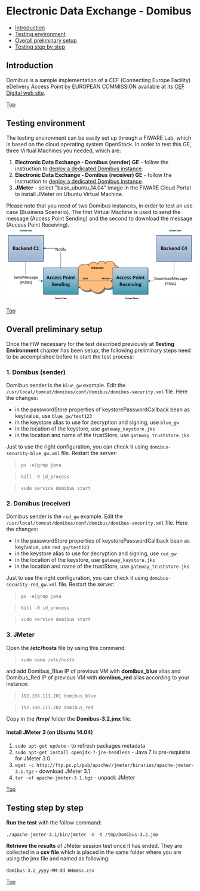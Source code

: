 # Electronic Data Exchange - Domibus #

* [Introduction](#introduction)
* [Testing environment](#testing-environment)
* [Overall preliminary setup](#overall-preliminary-setup)
* [Testing step by step](#testing-step-by-step)


## Introduction ##

Domibus is a sample implementation of a CEF (Connecting Europe Facility) eDelivery Access Point by EUROPEAN COMMISSION available at its [CEF Digital web site](https://ec.europa.eu/cefdigital/wiki/display/CEFDIGITAL/Domibus+-+v3.2). 

[Top](#electronic-data-exchange---domibus)

## Testing environment ##

The testing environment can be easily set up through a FIWARE Lab, which is based on the cloud operating system OpenStack. 
In order to test this GE, three Virtual Machines you needed, which are: 

1. **Electronic Data Exchange - Domibus (sender) GE** - follow the instruction to [deploy a dedicated Domibus instance](https://catalogue.fiware.org/enablers/electronic-data-exchange-domibus/creating-instances).
2. **Electronic Data Exchange - Domibus (receiver) GE** - follow the instruction to [deploy a dedicated Domibus instance](https://catalogue.fiware.org/enablers/electronic-data-exchange-domibus/creating-instances). 
2. **JMeter** - select "base_ubuntu_14.04" image in the FIWARE Cloud Portal to install JMeter on Ubuntu Virtual Machine.

Please note that you need of two Domibus instances, in order to test an use case (Business Scenario).
The first Virtual Machine is used to send the message (Access Point Sending) and the second to download the message (Access Point Receiving).  
![Four corner model](four_corner.png?raw=true "The four-corner model")

[Top](#electronic-data-exchange---domibus)

## Overall preliminary setup ##

Once the HW necessary for the test described previously at **Testing Environment** chapter has been setup, the following preliminary steps need to be accomplished before to start the test process:

### 1. Domibus (sender) ###

Domibus sender is the `blue_gw` example. Edit the `/usr/local/tomcat/domibus/conf/domibus/domibus-security.xml` file. 
Here the changes:
- in the passwordStore properties of keystorePasswordCallback bean as key/value, use `blue_gw/test123`
- in the keystore alias to use for decryption and signing, use `blue_gw` 
- in the location of the keystore, use `gateway_keystore.jks`
- in the location and name of the trustStore, use `gateway_truststore.jks`
 
Just to use the right configuration, you can check it using `domibus-security-blue_gw.xml` file. Restart the server:
> `ps -e|grep java`

> `kill -9 id_process`

> `sudo service domibus start`   

### 2. Domibus (receiver) ###

Domibus sender is the `red_gw` example. Edit the `/usr/local/tomcat/domibus/conf/domibus/domibus-security.xml` file. 
Here the changes:
- in the passwordStore properties of keystorePasswordCallback bean as key/value, use `red_gw/test123`
- in the keystore alias to use for decryption and signing, use `red_gw` 
- in the location of the keystore, use `gateway_keystore.jks`
- in the location and name of the trustStore, use `gateway_truststore.jks`
 
Just to use the right configuration, you can check it using `domibus-security-red_gw.xml` file. Restart the server:
> `ps -e|grep java`

> `kill -9 id_process`

> `sudo service domibus start` 

### 3. JMeter ###

Open the **/etc/hosts** file by using this command:

> `sudo nano /etc/hosts` 

and add Domibus_Blue IP of previous VM with **domibus_blue** alias and Domibus_Red IP of previous VM with **domibus_red** alias according to your instance: 

> `192.168.111.201 domibus_blue`

> `192.168.111.202 domibus_red`


Copy in the **/tmp/** folder the **Domibus-3.2.jmx** file.


#### Install JMeter 3 (on Ubuntu 14.04) ####

1. `sudo apt-get update` - to refresh packages metadata
2. `sudo apt-get install openjdk-7-jre-headless` - Java 7 is pre-requisite for JMeter 3.0
3. `wget -c http://ftp.ps.pl/pub/apache//jmeter/binaries/apache-jmeter-3.1.tgz` - download JMeter 3.1
4. `tar -xf apache-jmeter-3.1.tgz` - unpack JMeter

[Top](#electronic-data-exchange---domibus)

## Testing step by step ##

**Run the test** with the follow command: 

`./apache-jmeter-3.1/bin/jmeter -n -t /tmp/Domibus-3.2.jmx`

**Retrieve the results** of JMeter session test once it has ended. They are collected in a **csv file** which is placed in the same folder where you are using the jmx file and named as following: 

`domibus-3.2_yyyy-MM-dd HHmmss.csv`

[Top](#electronic-data-exchange---domibus)